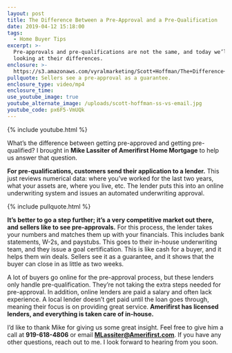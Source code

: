 ```yaml
---
layout: post
title: The Difference Between a Pre-Approval and a Pre-Qualification
date: 2019-04-12 15:18:00
tags:
  - Home Buyer Tips
excerpt: >-
  Pre-approvals and pre-qualifications are not the same, and today we’ll be
  looking at their differences.
enclosure: >-
  https://s3.amazonaws.com/vyralmarketing/Scott+Hoffman/The+Difference+Between+a+Pre-Approval+and+a+Pre-Qualification.mp4
pullquote: Sellers see a pre-approval as a guarantee.
enclosure_type: video/mp4
enclosure_time:
use_youtube_image: true
youtube_alternate_image: /uploads/scott-hoffman-ss-vs-email.jpg
youtube_code: px6F5-VmUQk
---
```


{% include youtube.html %}

What’s the difference between getting pre-approved and getting pre-qualified? I brought in **Mike Lassiter of Amerifirst Home Mortgage** to help us answer that question.

**For pre-qualifications, customers send their application to a lender.** This just reviews numerical data: where you’ve worked for the last two years, what your assets are, where you live, etc. The lender puts this into an online underwriting system and issues an automated underwriting approval.

{% include pullquote.html %}

**It’s better to go a step further; it’s a very competitive market out there, and sellers like to see pre-approvals.** For this process, the lender takes your numbers and matches them up with your financials. This includes bank statements, W-2s, and paystubs. This goes to their in-house underwriting team, and they issue a goal certification. This is like cash for a buyer, and it helps them win deals. Sellers see it as a guarantee, and it shows that the buyer can close in as little as two weeks.

A lot of buyers go online for the pre-approval process, but these lenders only handle pre-qualification. They’re not taking the extra steps needed for pre-approval. In addition, online lenders are paid a salary and often lack experience. A local lender doesn’t get paid until the loan goes through, meaning their focus is on providing great service. **Amerifirst has licensed lenders, and everything is taken care of in-house.**

I’d like to thank Mike for giving us some great insight. Feel free to give him a call at **919-618-4806** or email **[MLassiter@Amerifirst.com](mailto:MLassiter@Amerifirst.com)**. If you have any other questions, reach out to me. I look forward to hearing from you soon.